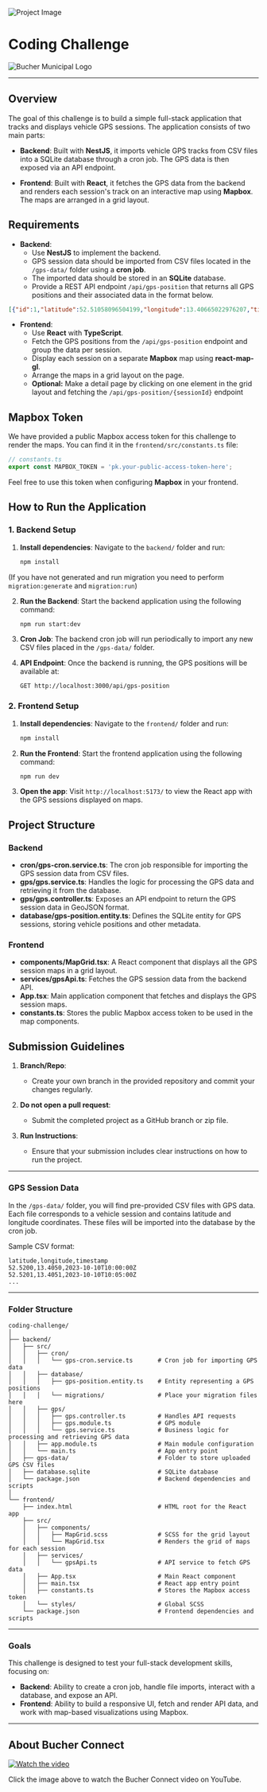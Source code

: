 ![Project Image](https://media.graphassets.com/security=policy:eyJleHBpcnkiOjE3Mjg1ODU2NDYsImNhbGwiOlsicmVhZCIsImNvbnZlcnQiLCJleGlmIl19,signature:b5532a40f7c90872da397c92278fb5f4ac721b894327df68678c0f2be68993b4/resize=fit:scale,width:1400/Kdu36H0HTeq1W3dNOiZk)


# Coding Challenge 
![Bucher Municipal Logo](https://bucher.assetbank-server.com/assetbank-bucher/images/standard/logo.png)

---

## Overview
The goal of this challenge is to build a simple full-stack application that tracks and displays vehicle GPS sessions. The application consists of two main parts:

- **Backend**: Built with **NestJS**, it imports vehicle GPS tracks from CSV files into a SQLite database through a cron job. The GPS data is then exposed via an API endpoint.

- **Frontend**: Built with **React**, it fetches the GPS data from the backend and renders each session's track on an interactive map using **Mapbox**. The maps are arranged in a grid layout.

## Requirements
- **Backend**:
    - Use **NestJS** to implement the backend.
    - GPS session data should be imported from CSV files located in the `/gps-data/` folder using a **cron job**.
    - The imported data should be stored in an **SQLite** database.
    - Provide a REST API endpoint `/api/gps-position` that returns all GPS positions and their associated data in the format below.

```json
[{"id":1,"latitude":52.51058096504199,"longitude":13.40665022976207,"timestamp":1728577102000,"sessionId":"1"}]
```

- **Frontend**:
    - Use **React** with **TypeScript**.
    - Fetch the GPS positions from the `/api/gps-position` endpoint and group the data per session.
    - Display each session on a separate **Mapbox** map using **react-map-gl**.
    - Arrange the maps in a grid layout on the page.
    - **Optional:** Make a detail page by clicking on one element in the grid layout and fetching the `/api/gps-position/{sessionId}` endpoint

## Mapbox Token
We have provided a public Mapbox access token for this challenge to render the maps. You can find it in the `frontend/src/constants.ts` file:
```ts
// constants.ts
export const MAPBOX_TOKEN = 'pk.your-public-access-token-here';
```

Feel free to use this token when configuring **Mapbox** in your frontend.

## How to Run the Application

### 1. Backend Setup

1. **Install dependencies**:
   Navigate to the `backend/` folder and run:
   ```bash
   npm install
   ```

(If you have not generated and run migration you need to perform `migration:generate` and `migration:run`)

2. **Run the Backend**:
   Start the backend application using the following command:
   ```bash
   npm run start:dev
   ```

3. **Cron Job**:
   The backend cron job will run periodically to import any new CSV files placed in the `/gps-data/` folder.

4. **API Endpoint**:
   Once the backend is running, the GPS positions will be available at:
   ```
   GET http://localhost:3000/api/gps-position
   ```

### 2. Frontend Setup

1. **Install dependencies**:
   Navigate to the `frontend/` folder and run:
   ```bash
   npm install
   ```

2. **Run the Frontend**:
   Start the frontend application using the following command:
   ```bash
   npm run dev
   ```

3. **Open the app**:
   Visit `http://localhost:5173/` to view the React app with the GPS sessions displayed on maps.

## Project Structure

### Backend

- **cron/gps-cron.service.ts**: The cron job responsible for importing the GPS session data from CSV files.
- **gps/gps.service.ts**: Handles the logic for processing the GPS data and retrieving it from the database.
- **gps/gps.controller.ts**: Exposes an API endpoint to return the GPS session data in GeoJSON format.
- **database/gps-position.entity.ts**: Defines the SQLite entity for GPS sessions, storing vehicle positions and other metadata.

### Frontend

- **components/MapGrid.tsx**: A React component that displays all the GPS session maps in a grid layout.
- **services/gpsApi.ts**: Fetches the GPS session data from the backend API.
- **App.tsx**: Main application component that fetches and displays the GPS session maps.
- **constants.ts**: Stores the public Mapbox access token to be used in the map components.

## Submission Guidelines

1. **Branch/Repo**:
    - Create your own branch in the provided repository and commit your changes regularly.

2. **Do not open a pull request**:
    - Submit the completed project as a GitHub branch or zip file.

3. **Run Instructions**:
    - Ensure that your submission includes clear instructions on how to run the project.

---

### GPS Session Data

In the `/gps-data/` folder, you will find pre-provided CSV files with GPS data. Each file corresponds to a vehicle session and contains latitude and longitude coordinates. These files will be imported into the database by the cron job.

Sample CSV format:
```csv
latitude,longitude,timestamp
52.5200,13.4050,2023-10-10T10:00:00Z
52.5201,13.4051,2023-10-10T10:05:00Z
...
```

---


### Folder Structure

```
coding-challenge/
│
├── backend/
│   ├── src/
│   │   ├── cron/
│   │   │   └── gps-cron.service.ts       # Cron job for importing GPS data
│   │   ├── database/
│   │   │   ├── gps-position.entity.ts    # Entity representing a GPS positions
│   │   │   └── migrations/               # Place your migration files here
│   │   ├── gps/
│   │   │   ├── gps.controller.ts         # Handles API requests
│   │   │   ├── gps.module.ts             # GPS module
│   │   │   └── gps.service.ts            # Business logic for processing and retrieving GPS data
│   │   ├── app.module.ts                 # Main module configuration
│   │   └── main.ts                       # App entry point
│   ├── gps-data/                         # Folder to store uploaded GPS CSV files
│   ├── database.sqlite                   # SQLite database
│   └── package.json                      # Backend dependencies and scripts
│
└── frontend/
    ├── index.html                        # HTML root for the React app
    ├── src/
    │   ├── components/
    │   │   ├── MapGrid.scss              # SCSS for the grid layout
    │   │   └── MapGrid.tsx               # Renders the grid of maps for each session
    │   ├── services/
    │   │   └── gpsApi.ts                 # API service to fetch GPS data
    │   ├── App.tsx                       # Main React component
    │   ├── main.tsx                      # React app entry point
    │   ├── constants.ts                  # Stores the Mapbox access token
    │   └── styles/                       # Global SCSS 
    └── package.json                      # Frontend dependencies and scripts
```

---


### Goals

This challenge is designed to test your full-stack development skills, focusing on:

- **Backend**: Ability to create a cron job, handle file imports, interact with a database, and expose an API.
- **Frontend**: Ability to build a responsive UI, fetch and render API data, and work with map-based visualizations using Mapbox.

---

## About Bucher Connect

[![Watch the video](https://img.youtube.com/vi/XxeNA9mi6SE/maxresdefault.jpg)](https://www.youtube.com/watch?v=XxeNA9mi6SE)

Click the image above to watch the Bucher Connect video on YouTube.
